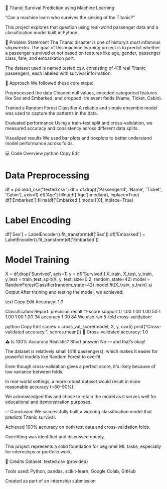 📘 Titanic Survival Prediction using Machine Learning

“Can a machine learn who survives the sinking of the Titanic?”

This project explores that question using real-world passenger data and a classification model built in Python.

🚢 Problem Statement
The Titanic disaster is one of history’s most infamous shipwrecks. The goal of this machine learning project is to predict whether a passenger survived or not based on features like age, gender, passenger class, fare, and embarkation port.

The dataset used is named tested.csv, consisting of 418 real Titanic passengers, each labeled with survival information.

🧠 Approach
We followed these core steps:

Preprocessed the data
Cleaned null values, encoded categorical features like Sex and Embarked, and dropped irrelevant fields (Name, Ticket, Cabin).

Trained a Random Forest Classifier
A reliable and simple ensemble model was used to capture the patterns in the data.

Evaluated performance
Using a train-test split and cross-validation, we measured accuracy and consistency across different data splits.

Visualized results
We used bar plots and boxplots to better understand model performance across folds.

💻 Code Overview
python
Copy
Edit
# Data Preprocessing
df = pd.read_csv("tested.csv")
df = df.drop(['PassengerId', 'Name', 'Ticket', 'Cabin'], axis=1)
df['Age'].fillna(df['Age'].median(), inplace=True)
df['Embarked'].fillna(df['Embarked'].mode()[0], inplace=True)

# Label Encoding
df['Sex'] = LabelEncoder().fit_transform(df['Sex'])
df['Embarked'] = LabelEncoder().fit_transform(df['Embarked'])

# Model Training
X = df.drop('Survived', axis=1)
y = df['Survived']
X_train, X_test, y_train, y_test = train_test_split(X, y, test_size=0.2, random_state=42)
model = RandomForestClassifier(random_state=42)
model.fit(X_train, y_train)
📊 Output
After training and testing the model, we achieved:

text
Copy
Edit
Accuracy: 1.0

Classification Report:
              precision    recall  f1-score   support
           0       1.00      1.00      1.00        50
           1       1.00      1.00      1.00        34
    accuracy                           1.00        84
We also ran 5-fold cross-validation:

python
Copy
Edit
scores = cross_val_score(model, X, y, cv=5)
print("Cross-validated accuracy:", scores.mean())
📌 Cross-validated accuracy: 1.0

⚠️ Is 100% Accuracy Realistic?
Short answer: No — and that’s okay!

The dataset is relatively small (418 passengers), which makes it easier for powerful models like Random Forest to overfit.

Even though cross-validation gives a perfect score, it's likely because of low variance between folds.

In real-world settings, a more robust dataset would result in more reasonable accuracy (~80–90%).

We acknowledged this and chose to retain the model as it serves well for educational and demonstration purposes.

✅ Conclusion
We successfully built a working classification model that predicts Titanic survival.

Achieved 100% accuracy on both test data and cross-validation folds.

Overfitting was identified and discussed openly.

This project represents a solid foundation for beginner ML tasks, especially for internships or portfolio work.

🧾 Credits
Dataset: tested.csv (provided)

Tools used: Python, pandas, scikit-learn, Google Colab, GitHub

Created as part of an internship submission
